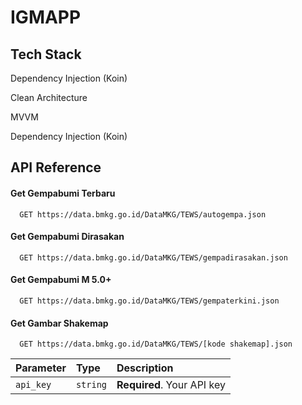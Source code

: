# IGMAPP


## Tech Stack
Dependency Injection (Koin)

Clean Architecture

MVVM

Dependency Injection (Koin)




## API Reference

#### Get Gempabumi Terbaru

```https
  GET https://data.bmkg.go.id/DataMKG/TEWS/autogempa.json
```

#### Get Gempabumi Dirasakan

```https
  GET https://data.bmkg.go.id/DataMKG/TEWS/gempadirasakan.json
```

#### Get Gempabumi M 5.0+

```https
  GET https://data.bmkg.go.id/DataMKG/TEWS/gempaterkini.json
```

#### Get Gambar Shakemap

```https
  GET https://data.bmkg.go.id/DataMKG/TEWS/[kode shakemap].json
```

| Parameter | Type     | Description                |
| :-------- | :------- | :------------------------- |
| `api_key` | `string` | **Required**. Your API key |
